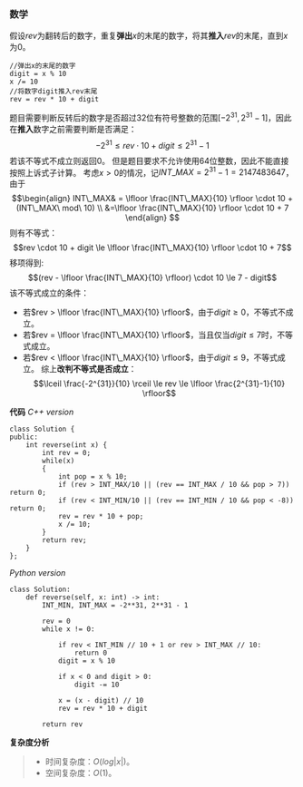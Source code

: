 ### 数学
假设$rev$为翻转后的数字，重复**弹出**$x$的末尾的数字，将其**推入**$rev$的末尾，直到$x$为$0$。
```
//弹出x的末尾的数字
digit = x % 10
x /= 10
//将数字digit推入rev末尾
rev = rev * 10 + digit
```
题目需要判断反转后的数字是否超过32位有符号整数的范围$[-2^{31},2^{31}-1]$，因此在**推入**数字之前需要判断是否满足：
$$-2^{31}\le rev\cdot 10+digit \le 2^{31}-1$$
若该不等式不成立则返回0。
但是题目要求不允许使用64位整数，因此不能直接按照上诉式子计算。
考虑$x>0$的情况，记$INT\_MAX=2^{31}-1=2147483647$，由于
$$\begin{align}
INT\_MAX& = \lfloor \frac{INT\_MAX}{10} \rfloor \cdot 10 + (INT\_MAX\ mod\ 10) \\
&=\lfloor \frac{INT\_MAX}{10} \rfloor \cdot 10 + 7
\end{align}
$$
则有不等式：
$$rev \cdot 10 + digit \le \lfloor \frac{INT\_MAX}{10} \rfloor \cdot 10 + 7$$
移项得到:
$$(rev - \lfloor \frac{INT\_MAX}{10} \rfloor) \cdot 10 \le 7 - digit$$
该不等式成立的条件：
- 若$rev > \lfloor \frac{INT\_MAX}{10} \rfloor$，由于$digit \ge 0$，不等式不成立。
- 若$rev = \lfloor \frac{INT\_MAX}{10} \rfloor$，当且仅当$digit \le 7$时，不等式成立。
- 若$rev < \lfloor \frac{INT\_MAX}{10} \rfloor$，由于$digit \le 9$，不等式成立。
综上**改判不等式是否成立**：
$$\lceil \frac{-2^{31}}{10} \rceil \le rev \le \lfloor \frac{2^{31}-1}{10} \rfloor$$

**代码**
*C++ version*
```
class Solution {
public:
    int reverse(int x) {
        int rev = 0;
        while(x)
        {
            int pop = x % 10;
            if (rev > INT_MAX/10 || (rev == INT_MAX / 10 && pop > 7)) return 0;
            if (rev < INT_MIN/10 || (rev == INT_MIN / 10 && pop < -8)) return 0;
            rev = rev * 10 + pop;
            x /= 10;
        }
        return rev;
    }
};
```
*Python version*
```
class Solution:
    def reverse(self, x: int) -> int:
        INT_MIN, INT_MAX = -2**31, 2**31 - 1

        rev = 0
        while x != 0:
  
            if rev < INT_MIN // 10 + 1 or rev > INT_MAX // 10:
                return 0
            digit = x % 10

            if x < 0 and digit > 0:
                digit -= 10

            x = (x - digit) // 10
            rev = rev * 10 + digit
        
        return rev

```
**复杂度分析**
> - 时间复杂度：$O(log|x|)$。
> - 空间复杂度：$O(1)$。
